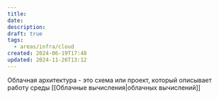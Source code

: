 ```yaml
---
title: 
date: 
description: 
draft: true
tags:
  - areas/infra/cloud
created: 2024-06-19T17:48
updated: 2024-11-26T13:12
---
```

Облачная архитектура - это схема или проект, который описывает работу среды [[Облачные вычисления|облачных вычислений]]
